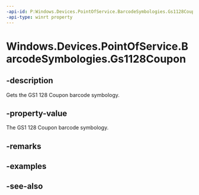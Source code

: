 ```yaml
---
-api-id: P:Windows.Devices.PointOfService.BarcodeSymbologies.Gs1128Coupon
-api-type: winrt property
---
```


<!-- Property syntax
public uint Gs1128Coupon { get; }
-->

# Windows.Devices.PointOfService.BarcodeSymbologies.Gs1128Coupon

## -description
Gets the GS1 128 Coupon barcode symbology.

## -property-value
The GS1 128 Coupon barcode symbology.

## -remarks

## -examples

## -see-also
